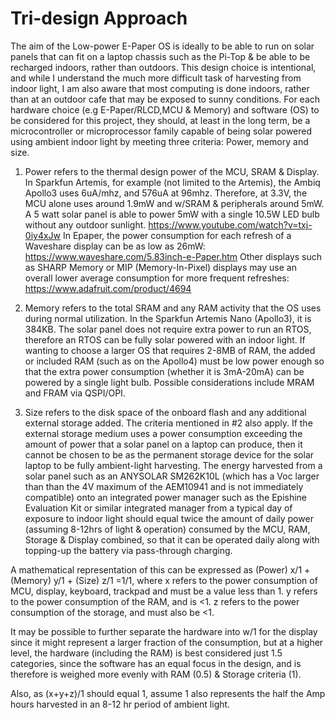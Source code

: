 # Tri-design Approach

The aim of the Low-power E-Paper OS is ideally to be able to run on solar panels that can fit on a laptop chassis such as the Pi-Top & be able to be recharged indoors, rather than outdoors. This design choice is intentional, and while I understand the much more difficult task of harvesting from indoor light, I am also aware that most computing is done indoors, rather than at an outdoor cafe that may be exposed to sunny conditions. For each hardware choice (e.g E-Paper/RLCD,MCU & Memory) and software (OS) to be considered for this project, they should, at least in the long term, be a microcontroller or microprocessor family capable of being solar powered using ambient indoor light by meeting three criteria: Power, memory and size.

1. Power refers to the thermal design power of the MCU, SRAM & Display. In Sparkfun Artemis, for example (not limited to the Artemis), the Ambiq Apollo3 uses 6uA/mhz, and 576uA at 96mhz. Therefore, at 3.3V, the MCU alone uses around 1.9mW and w/SRAM & peripherals around 5mW. A 5 watt solar panel is able to power 5mW with a single 10.5W LED bulb without any outdoor sunlight. https://www.youtube.com/watch?v=txj-0iy4xJw In Epaper, the power consumption for each refresh of a Waveshare display can be as low as 26mW: https://www.waveshare.com/5.83inch-e-Paper.htm Other displays such as SHARP Memory or MIP (Memory-In-Pixel) displays may use an overall lower average consumption for more frequent refreshes: https://www.adafruit.com/product/4694

2. Memory refers to the total SRAM and any RAM activity that the OS uses during normal utilization. In the Sparkfun Artemis Nano (Apollo3), it is 384KB. The solar panel does not require extra power to run an RTOS, therefore an RTOS can be fully solar powered with an indoor light. If wanting to choose a larger OS that requires 2-8MB of RAM, the added or included RAM (such as on the Apollo4) must be low power enough so that the extra power consumption (whether it is 3mA-20mA) can be powered by a single light bulb. Possible considerations include MRAM and FRAM via QSPI/OPI.

3. Size refers to the disk space of the onboard flash and any additional external storage added. The criteria mentioned in #2 also apply. If the external storage medium uses a power consumption exceeding the amount of power that a solar panel on a laptop can produce, then it cannot be chosen to be as the permanent storage device for the solar laptop to be fully ambient-light harvesting. The energy harvested from a solar panel such as an ANYSOLAR SM262K10L (which has a Voc larger than than the 4V maximum of the AEM10941 and is not immediately compatible) onto an integrated power manager such as the Epishine Evaluation Kit or similar integrated manager from a typical day of exposure to indoor light should equal twice the amount of daily power (assuming 8-12hrs of light & operation) consumed by the MCU, RAM, Storage & Display combined, so that it can be operated daily along with topping-up the battery via pass-through charging.

A mathematical representation of this can be expressed as (Power) x/1 + (Memory) y/1 + (Size) z/1 =1/1, where x refers to the power consumption of MCU, display, keyboard, trackpad and must be a value less than 1. y refers to the power consumption of the RAM, and is <1. z refers to the power consumption of the storage, and must also be <1. 

It may be possible to further separate the hardware into w/1 for the display since it might represent a larger fraction of the consumption, but at a higher level, the hardware  (including the RAM) is best considered just 1.5 categories, since the software has an equal focus in the design, and is therefore is weighed more evenly with RAM (0.5) & Storage criteria (1).

Also, as (x+y+z)/1 should equal 1, assume 1 also represents the half the Amp hours harvested in an 8-12 hr period of ambient light. 
  
                                                            
